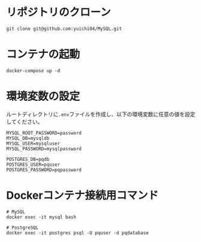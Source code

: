 # リポジトリのクローン
```
git clone git@github.com:yuichi04/MySQL.git
```

# コンテナの起動
```
docker-compose up -d
```

# 環境変数の設定
ルートディレクトリに`.env`ファイルを作成し、以下の環境変数に任意の値を設定してください。
```
MYSQL_ROOT_PASSWORD=password
MYSQL_DB=mysqldb
MYSQL_USER=mysqluser
MYSQL_PASSWORD=mysqlpassword

POSTGRES_DB=pqdb
POSTGRES_USER=pquser
POSTGRES_PASSWORD=pqpassword
```

# Dockerコンテナ接続用コマンド
```
# MySQL
docker exec -it mysql bash

# PostgreSQL
docker exec -it postgres psql -U pquser -d pqdatabase
```

